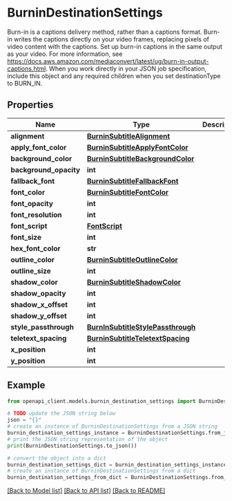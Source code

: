 # BurninDestinationSettings

Burn-in is a captions delivery method, rather than a captions format. Burn-in writes the captions directly on your video frames, replacing pixels of video content with the captions. Set up burn-in captions in the same output as your video. For more information, see https://docs.aws.amazon.com/mediaconvert/latest/ug/burn-in-output-captions.html. When you work directly in your JSON job specification, include this object and any required children when you set destinationType to BURN_IN.

## Properties

Name | Type | Description | Notes
------------ | ------------- | ------------- | -------------
**alignment** | [**BurninSubtitleAlignment**](BurninSubtitleAlignment.md) |  | [optional] 
**apply_font_color** | [**BurninSubtitleApplyFontColor**](BurninSubtitleApplyFontColor.md) |  | [optional] 
**background_color** | [**BurninSubtitleBackgroundColor**](BurninSubtitleBackgroundColor.md) |  | [optional] 
**background_opacity** | **int** |  | [optional] 
**fallback_font** | [**BurninSubtitleFallbackFont**](BurninSubtitleFallbackFont.md) |  | [optional] 
**font_color** | [**BurninSubtitleFontColor**](BurninSubtitleFontColor.md) |  | [optional] 
**font_opacity** | **int** |  | [optional] 
**font_resolution** | **int** |  | [optional] 
**font_script** | [**FontScript**](FontScript.md) |  | [optional] 
**font_size** | **int** |  | [optional] 
**hex_font_color** | **str** |  | [optional] 
**outline_color** | [**BurninSubtitleOutlineColor**](BurninSubtitleOutlineColor.md) |  | [optional] 
**outline_size** | **int** |  | [optional] 
**shadow_color** | [**BurninSubtitleShadowColor**](BurninSubtitleShadowColor.md) |  | [optional] 
**shadow_opacity** | **int** |  | [optional] 
**shadow_x_offset** | **int** |  | [optional] 
**shadow_y_offset** | **int** |  | [optional] 
**style_passthrough** | [**BurnInSubtitleStylePassthrough**](BurnInSubtitleStylePassthrough.md) |  | [optional] 
**teletext_spacing** | [**BurninSubtitleTeletextSpacing**](BurninSubtitleTeletextSpacing.md) |  | [optional] 
**x_position** | **int** |  | [optional] 
**y_position** | **int** |  | [optional] 

## Example

```python
from openapi_client.models.burnin_destination_settings import BurninDestinationSettings

# TODO update the JSON string below
json = "{}"
# create an instance of BurninDestinationSettings from a JSON string
burnin_destination_settings_instance = BurninDestinationSettings.from_json(json)
# print the JSON string representation of the object
print(BurninDestinationSettings.to_json())

# convert the object into a dict
burnin_destination_settings_dict = burnin_destination_settings_instance.to_dict()
# create an instance of BurninDestinationSettings from a dict
burnin_destination_settings_from_dict = BurninDestinationSettings.from_dict(burnin_destination_settings_dict)
```
[[Back to Model list]](../README.md#documentation-for-models) [[Back to API list]](../README.md#documentation-for-api-endpoints) [[Back to README]](../README.md)


